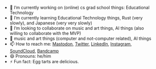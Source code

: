- 🔭 I’m currently working on (online) cs grad school things: Educational Technology
- 🌱 I’m currently learning Educational Technology things, Rust (very slowly), and Japanese (very very slowly)
- 👯 I’m looking to collaborate on music and art things, AI things (also willing to collaborate with the MVP)
- 💬 music and art things (computer and not-computer related), AI things
- 📫 How to reach me: [Mastodon](https://post.lurk.org/@mrufrufin), [Twitter](https://twitter.com/derekxkwan), [LinkedIn](https://www.linkedin.com/in/derek-kwan-568bb67/), [Instagram](https://www.instagram.com/dxkzh/), [SoundCloud](https://soundcloud.com/dxkzh), [Bandcamp](https://derekxkwan.bandcamp.com/)
- 😄 Pronouns: he/him
- ⚡ Fun fact: Egg tarts are delicious.

<!--
**derekxkwan/derekxkwan** is a ✨ _special_ ✨ repository because its `README.md` (this file) appears on your GitHub profile.

Here are some ideas to get you started:

- 🤔 I’m looking for help with ...
- 💬 Ask me about ...
-->
